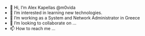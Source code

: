 - 👋 Hi, I’m Alex Kapellas @m0vida
- 👀 I’m interested in learning new technologies.
- 🌱 I’m working as a System and Network Administrator in Greece
- 💞️ I’m looking to collaborate on ...
- 📫 How to reach me ...

<!---
m0vida/m0vida is a ✨ special ✨ repository because its `README.md` (this file) appears on your GitHub profile.
You can click the Preview link to take a look at your changes.
--->
